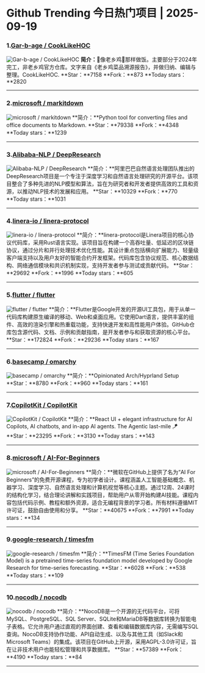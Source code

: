 # Github Trending 今日热门项目 | 2025-09-19
### 1.[Gar-b-age / CookLikeHOC](https://github.com/Gar-b-age/CookLikeHOC)

![Gar-b-age / CookLikeHOC](https://opengraph.githubassets.com/e45b0c86a80630bad012b7d34d9ff22db11ddfe7afe0e351b81caf79d8814155/Gar-b-age/CookLikeHOC)
**简介：**🥢像老乡鸡🐔那样做饭。主要部分于2024年完工，非老乡鸡官方仓库。文字来自《老乡鸡菜品溯源报告》，并做归纳、编辑与整理。CookLikeHOC.
**Star：**7158
**Fork：**873
**Today stars：**2820

---

### 2.[microsoft / markitdown](https://github.com/microsoft/markitdown)

![microsoft / markitdown](https://opengraph.githubassets.com/3d78ae14c32a82525db35700ddee59ba8698719045b2656fca25f90b57bcd30c/microsoft/markitdown)
**简介：**Python tool for converting files and office documents to Markdown.
**Star：**79338
**Fork：**4348
**Today stars：**1239

---

### 3.[Alibaba-NLP / DeepResearch](https://github.com/Alibaba-NLP/DeepResearch)

![Alibaba-NLP / DeepResearch](https://opengraph.githubassets.com/0692fb96d09790ecdf54163de5cc117d67ecbc399fe281680453a79e70ebbae0/Alibaba-NLP/DeepResearch)
**简介：**阿里巴巴自然语言处理团队推出的DeepResearch项目是一个专注于深度学习和自然语言处理研究的开源平台。该项目整合了多种先进的NLP模型和算法，旨在为研究者和开发者提供高效的工具和资源，以推动NLP技术的发展和应用。
**Star：**10329
**Fork：**770
**Today stars：**1031

---

### 4.[linera-io / linera-protocol](https://github.com/linera-io/linera-protocol)

![linera-io / linera-protocol](https://opengraph.githubassets.com/7809990ca1a0779fd005493666519aac68fffd49f616e8cb1fa32e126ee5f16e/linera-io/linera-protocol)
**简介：**linera-protocol是Linera项目的核心协议代码库，采用Rust语言实现。该项目旨在构建一个高吞吐量、低延迟的区块链协议，通过分片和并行处理技术优化性能。其设计重点包括横向扩展能力、轻量级客户端支持以及用户友好的智能合约开发框架。代码库包含协议规范、核心数据结构、网络通信模块和共识机制实现，支持开发者参与测试或贡献代码。
**Star：**29692
**Fork：**1996
**Today stars：**605

---

### 5.[flutter / flutter](https://github.com/flutter/flutter)

![flutter / flutter](https://repository-images.githubusercontent.com/31792824/fb7e5700-6ccc-11e9-83fe-f602e1e1a9f1)
**简介：**Flutter是Google开发的开源UI工具包，用于从单一代码库构建原生编译的移动、Web和桌面应用。它使用Dart语言，提供丰富的组件、高效的渲染引擎和热重载功能，支持快速开发和高性能用户体验。GitHub仓库包含源代码、文档、示例和贡献指南，是开发者参与和获取资源的核心平台。
**Star：**172824
**Fork：**29236
**Today stars：**167

---

### 6.[basecamp / omarchy](https://github.com/basecamp/omarchy)

![basecamp / omarchy](https://opengraph.githubassets.com/f8ced93f8741601aa1757d2766759070b4f83f8b040a6d8b8689e1843fa4f377/basecamp/omarchy)
**简介：**Opinionated Arch/Hyprland Setup
**Star：**8780
**Fork：**960
**Today stars：**161

---

### 7.[CopilotKit / CopilotKit](https://github.com/CopilotKit/CopilotKit)

![CopilotKit / CopilotKit](https://repository-images.githubusercontent.com/655515393/8e066b07-e1b9-42d1-9d8a-31e1d6375d3b)
**简介：**React UI + elegant infrastructure for AI Copilots, AI chatbots, and in-app AI agents. The Agentic last-mile 🪁
**Star：**23295
**Fork：**3130
**Today stars：**143

---

### 8.[microsoft / AI-For-Beginners](https://github.com/microsoft/AI-For-Beginners)

![microsoft / AI-For-Beginners](https://repository-images.githubusercontent.com/344190478/ff93f741-7b50-4bed-af79-e66bf033e9a4)
**简介：**微软在GitHub上提供了名为“AI For Beginners”的免费开源课程，专为初学者设计。课程涵盖人工智能基础概念、机器学习、深度学习、自然语言处理和计算机视觉等核心主题。通过12周、24课时的结构化学习，结合理论讲解和实践项目，帮助用户从零开始构建AI技能。课程内容包括代码示例、教程和额外资源，适合无编程背景的学习者。所有材料遵循MIT许可证，鼓励自由使用和分享。
**Star：**40675
**Fork：**7991
**Today stars：**134

---

### 9.[google-research / timesfm](https://github.com/google-research/timesfm)

![google-research / timesfm](https://opengraph.githubassets.com/0fadfb9d678d6b3e5f5ca33ab2d5b634b3a6e882b001dadb765e4dc1deb3ec4a/google-research/timesfm)
**简介：**TimesFM (Time Series Foundation Model) is a pretrained time-series foundation model developed by Google Research for time-series forecasting.
**Star：**6028
**Fork：**538
**Today stars：**109

---

### 10.[nocodb / nocodb](https://github.com/nocodb/nocodb)

![nocodb / nocodb](https://repository-images.githubusercontent.com/108761645/301727b7-d2d0-4513-b965-e937608ae26d)
**简介：**NocoDB是一个开源的无代码平台，可将MySQL、PostgreSQL、SQL Server、SQLite和MariaDB等数据库转换为智能电子表格。它允许用户通过直观的界面创建、查看和编辑数据库内容，无需编写SQL查询。NocoDB支持协作功能、API自动生成、以及与其他工具（如Slack和Microsoft Teams）的集成。该项目在GitHub上开源，采用AGPL-3.0许可证，旨在让非技术用户也能轻松管理和共享数据库。
**Star：**57389
**Fork：**4190
**Today stars：**84

---

